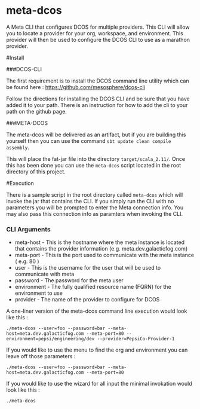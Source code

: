 # meta-dcos
A Meta CLI that configures DCOS for multiple providers. This CLI will allow you to locate a provider for your org, workspace, and environment.  This provider will then 
be used to configure the DCOS CLI to use as a marathon provider.

#Install

###DCOS-CLI

The first requirement is to install the DCOS command line utility which can be found here : https://github.com/mesosphere/dcos-cli

Follow the directions for installing the DCOS CLI and be sure that you have added it to your path.  There is an instruction for how to add the cli to your path on the github page.

###META-DCOS

The meta-dcos will be delivered as an artifact, but if you are building this yourself then you can use the command `sbt update clean compile assembly`.

This will place the fat-jar file into the directory `target/scala_2.11/`.  Once this has been done you can use the `meta-dcos` script located in the root directory of this 
project.

#Execution

There is a sample script in the root directory called `meta-dcos` which will invoke the jar that contains the CLI.  If you simply run the CLI with no parameters you will 
be prompted to enter the Meta connection info.  You may also pass this connection info as paramters when invoking the CLI.

### CLI Arguments

* meta-host - This is the hostname where the meta instance is located that contains the provider information (e.g. meta.dev.galacticfog.com)
* meta-port - This is the port used to communicate with the meta instance ( e.g. 80 )
* user - This is the username for the user that will be used to communicate with meta
* password - The password for the meta user
* environment - The fully qualified resource name (FQRN) for the environment to use
* provider - The name of the provider to configure for DCOS

A one-liner version of the meta-dcos command line execution would look like this :

`./meta-dcos --user=foo --password=bar --meta-host=meta.dev.galacticfog.com --meta-port=80 --environment=pepsi/engineering/dev --provider=PepsiCo-Provider-1`

If you would like to use the menu to find the org and environment you can leave off those parameters :

`./meta-dcos --user=foo --password=bar --meta-host=meta.dev.galacticfog.com --meta-port=80`

If you would like to use the wizard for all input the minimal invokation would look like this :

`./meta-dcos`

